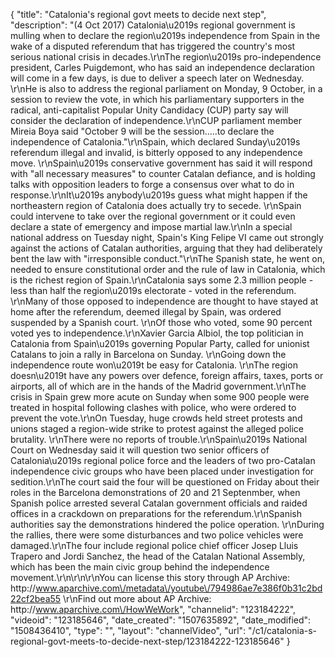 {
    "title": "Catalonia's regional govt meets to decide next step",
    "description": "(4 Oct 2017) Catalonia\u2019s regional government is mulling when to declare the region\u2019s independence from Spain in the wake of a disputed referendum that has triggered the country's most serious national crisis in decades.\r\nThe region\u2019s pro-independence president, Carles Puigdemont, who has said an independence declaration will come in a few days, is due to deliver a speech later on Wednesday. \r\nHe is also to address the regional parliament on Monday, 9 October, in a session to review the vote, in which his parliamentary supporters in the radical, anti-capitalist Popular Unity Candidacy (CUP) party say will consider the declaration of independence.\r\nCUP parliament member Mireia Boya said \"October 9 will be the session.....to declare the independence of Catalonia.\"\r\nSpain, which declared Sunday\u2019s referendum illegal and invalid, is bitterly opposed to any independence move. \r\nSpain\u2019s conservative government has said it will respond with \"all necessary measures\" to counter Catalan defiance, and is holding talks with opposition leaders to forge a consensus over what to do in response.\r\nIt\u2019s anybody\u2019s guess what might happen if the northeastern region of Catalonia does actually try to secede. \r\nSpain could intervene to take over the regional government or it could even declare a state of emergency and impose martial law.\r\nIn a special national address on Tuesday night, Spain's King Felipe VI came out strongly against the actions of Catalan authorities, arguing that they had deliberately bent the law with \"irresponsible conduct.\"\r\nThe Spanish state, he went on, needed to ensure constitutional order and the rule of law in Catalonia, which is the richest region of Spain.\r\nCatalonia says some 2.3 million people - less than half the region\u2019s electorate - voted in the referendum. \r\nMany of those opposed to independence are thought to have stayed at home after the referendum, deemed illegal by Spain, was ordered suspended by a Spanish court. \r\nOf those who voted, some 90 percent voted yes to independence.\r\nXavier Garcia Albiol, the top politician in Catalonia from Spain\u2019s governing Popular Party, called for unionist Catalans to join a rally in Barcelona on Sunday. \r\nGoing down the independence route won\u2019t be easy for Catalonia. \r\nThe region doesn\u2019t have any powers over defence, foreign affairs, taxes, ports or airports, all of which are in the hands of the Madrid government.\r\nThe crisis in Spain grew more acute on Sunday when some 900 people were treated in hospital following clashes with police, who were ordered to prevent the vote.\r\nOn Tuesday, huge crowds held street protests and unions staged a region-wide strike to protest against the alleged police brutality. \r\nThere were no reports of trouble.\r\nSpain\u2019s National Court on Wednesday said it will question two senior officers of Catalonia\u2019s regional police force and the leaders of two pro-Catalan independence civic groups who have been placed under investigation for sedition.\r\nThe court said the four will be questioned on Friday about their roles in the Barcelona demonstrations of 20 and 21 Septenmber, when Spanish police arrested several Catalan government officials and raided offices in a crackdown on preparations for the referendum.\r\nSpanish authorities say the demonstrations hindered the police operation. \r\nDuring the rallies, there were some disturbances and two police vehicles were damaged.\r\nThe four include regional police chief officer Josep Lluis Trapero and Jordi Sanchez, the head of the Catalan National Assembly, which has been the main civic group behind the independence movement.\r\n\r\n\r\nYou can license this story through AP Archive: http:\/\/www.aparchive.com\/metadata\/youtube\/794986ae7e386f0b31c2bd22cf2bea55 \r\nFind out more about AP Archive: http:\/\/www.aparchive.com\/HowWeWork",
    "channelid": "123184222",
    "videoid": "123185646",
    "date_created": "1507635892",
    "date_modified": "1508436410",
    "type": "",
    "layout": "channelVideo",
    "url": "\/c1\/catalonia-s-regional-govt-meets-to-decide-next-step\/123184222-123185646"
}